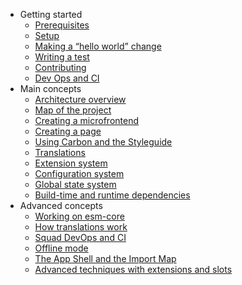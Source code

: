 - Getting started
  - [Prerequisites](getting_started/prerequisites.md)
  - [Setup](getting_started/setup.md)
  - [Making a “hello world” change]()
  - [Writing a test]()
  - [Contributing](getting_started/contributing.md)
  - [Dev Ops and CI](getting_started/dev_ops_and_ci.md)
- Main concepts
  - [Architecture overview]()  <!-- Import map etc -->
  - [Map of the project]()
  - [Creating a microfrontend]()
  - [Creating a page]()
  - [Using Carbon and the Styleguide]()
  - [Translations]()
  - [Extension system]()
  - [Configuration system]()
  - [Global state system]()
  - [Build-time and runtime dependencies]()
- Advanced concepts
  - [Working on esm-core]()
  - [How translations work]()
  - [Squad DevOps and CI]()
  - [Offline mode]()
  - [The App Shell and the Import Map]()
  - [Advanced techniques with extensions and slots]()
